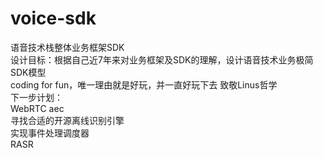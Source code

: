 # voice-sdk  
语音技术栈整体业务框架SDK  
设计目标：根据自己近7年来对业务框架及SDK的理解，设计语音技术业务极简SDK模型  
coding for fun，唯一理由就是好玩，并一直好玩下去  致敬Linus哲学  
下一步计划：  
WebRTC aec  
寻找合适的开源离线识别引擎  
实现事件处理调度器  
RASR  
